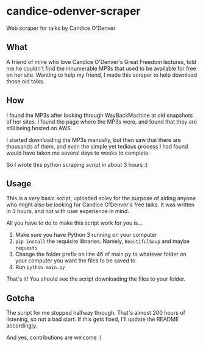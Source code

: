 # candice-odenver-scraper
Web scraper for talks by Candice O'Denver

## What

A friend of mine who love Candice O'Denver's Great Freedom lectures, told me he couldn't find the innumerable MP3s that used to be available for free on her site. Wanting to help my friend, I made this scraper to help download those old talks.

## How

I found the MP3s after looking through WayBackMachine at old snapshots of her sites. I found the page where the MP3s were, and found that they are still being hosted on AWS.

I started downloading the MP3s manually, but then saw that there are thousands of them, and even the simple yet tedious process I had found would have taken me several days to weeks to complete.

So I wrote this python scraping script in about 3 hours :)

## Usage

This is a very basic script, uploaded soley for the purpose of aiding anyone who might also be looking for Candice O'Denver's free talks. It was written in 3 hours, and not with user experience in mind.

All you have to do to make this script work for you is...

1. Make sure you have Python 3 running on your computer
2. `pip install` the requisite libraries. Namely, `BeautifulSoup` and maybe `requests`
3. Change the folder prefix on line 46 of main.py to whatever folder on your computer you want the files to be saved to
4. Run `python main.py`

That's it! You should see the script downloading the files to your folder.

## Gotcha

The script for me stopped halfway through. That's almost 200 hours of listening, so not a bad start. If this gets fixed, I'll update the README accordingly.

And yes, contributions are welcome :)
